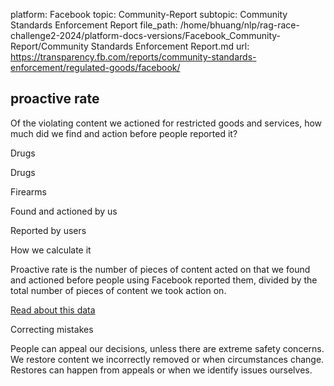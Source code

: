 platform: Facebook
topic: Community-Report
subtopic: Community Standards Enforcement Report
file_path: /home/bhuang/nlp/rag-race-challenge2-2024/platform-docs-versions/Facebook_Community-Report/Community Standards Enforcement Report.md
url: https://transparency.fb.com/reports/community-standards-enforcement/regulated-goods/facebook/

## proactive rate

Of the violating content we actioned for restricted goods and services, how much did we find and action before people reported it?

Drugs

Drugs

Firearms

Found and actioned by us

Reported by users

How we calculate it

Proactive rate is the number of pieces of content acted on that we found and actioned before people using Facebook reported them, divided by the total number of pieces of content we took action on.

[Read about this data](https://transparency.fb.com/policies/improving/proactive-rate-metric/)

Correcting mistakes

People can appeal our decisions, unless there are extreme safety concerns. We restore content we incorrectly removed or when circumstances change. Restores can happen from appeals or when we identify issues ourselves.